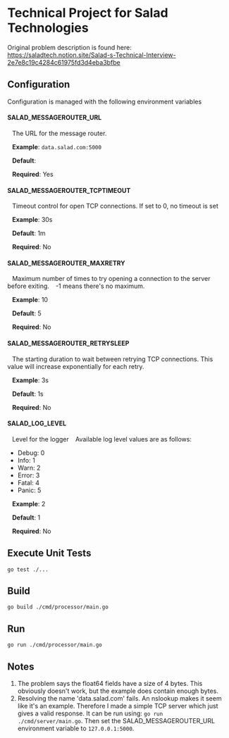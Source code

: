 # Technical Project for Salad Technologies
Original problem description is found here: https://saladtech.notion.site/Salad-s-Technical-Interview-2e7e8c19c4284c61975fd3d4eba3bfbe

## Configuration
Configuration is managed with the following environment variables

#### SALAD_MESSAGEROUTER_URL
&ensp; The URL for the message router.

&ensp; **Example**: `data.salad.com:5000`

&ensp; **Default**:

&ensp; **Required**: Yes

#### SALAD_MESSAGEROUTER_TCPTIMEOUT
&ensp; Timeout control for open TCP connections.  If set to 0, no timeout is set

&ensp; **Example**: 30s

&ensp; **Default**: 1m

&ensp; **Required**: No

#### SALAD_MESSAGEROUTER_MAXRETRY
&ensp; Maximum number of times to try opening a connection to the server before exiting.
&ensp; -1 means there's no maximum.

&ensp; **Example**: 10

&ensp; **Default**: 5

&ensp; **Required**: No

#### SALAD_MESSAGEROUTER_RETRYSLEEP 
&ensp; The starting duration to wait between retrying TCP connections.  This value will increase exponentially for each retry.

&ensp; **Example**: 3s

&ensp; **Default**: 1s

&ensp; **Required**: No

#### SALAD_LOG_LEVEL
&ensp; Level for the logger
&ensp; Available log level values are as follows:
* Debug: 0
* Info: 1
* Warn: 2
* Error: 3
* Fatal: 4
* Panic: 5

&ensp; **Example**: 2

&ensp; **Default**: 1

&ensp; **Required**: No

## Execute Unit Tests

    go test ./...

## Build

    go build ./cmd/processor/main.go


## Run

    go run ./cmd/processor/main.go


## Notes

1. The problem says the float64 fields have a size of 4 bytes.  This obviously doesn't work, but the example does contain enough bytes.
1. Resolving the name 'data.salad.com' fails.  An nslookup makes it seem like it's an example.  Therefore I made a simple TCP server which just gives a valid response.  It can be run using: ```go run ./cmd/server/main.go```.  Then set the SALAD_MESSAGEROUTER_URL environment variable to `127.0.0.1:5000`.
